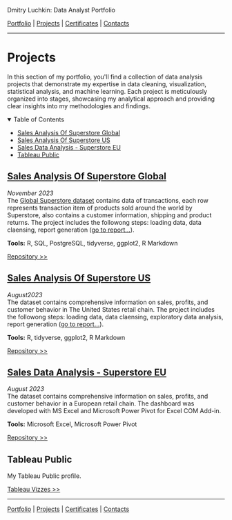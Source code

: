 Dmitry Luchkin: Data Analyst Portfolio

[Portfolio](https://github.com/daluchkin/data-analyst-portfolio) | 
[Projects](https://github.com/daluchkin/data-analyst-portfolio/blob/main/projects.md) | [Certificates](https://github.com/daluchkin/data-analyst-portfolio/blob/main/certificates.md) | [Contacts](https://github.com/daluchkin/data-analyst-portfolio#my_contacts)

---

# Projects

In this section of my portfolio, you'll find a collection of data
analysis projects that demonstrate my expertise in data cleaning,
visualization, statistical analysis, and machine learning. Each project
is meticulously organized into stages, showcasing my analytical approach
and providing clear insights into my methodologies and findings.

<details open>
  <summary>Table of Contents</summary>

  - [Sales Analysis Of Superstore Global](#sales-analysis-of-superstore-global)
  - [Sales Analysis Of Superstore US](#sales-analysis-of-superstore-us)
  - [Sales Data Analysis - Superstore EU](#sales-data-analysis-superstore-eu)
  - [Tableau Public](#tableau-public)

</details>

<a name="sales-analysis-of-superstore-global"></a>
## [Sales Analysis Of Superstore Global](https://github.com/daluchkin/data-analyst-portfolio/tree/main/03_Superstore_Global)
*November 2023*\
The [Global Superstore dataset](https://www.kaggle.com/datasets/shekpaul/global-superstore) contains data of transactions, each row represents transaction item of products sold around the world by Superstore, also contains a customer information, shipping and product returns. The project includes the followong steps: loading data, data claensing, report generation ([go to report...](https://daluchkin.github.io/superstore-global-sales-analysis/)).

**Tools:** R, SQL, PostgreSQL, tidyverse, ggplot2, R Markdown

[Repository >>](https://github.com/daluchkin/superstore-global-sales-analysis)


<a name="sales-analysis-of-superstore-us"></a>
## [Sales Analysis Of Superstore US](https://github.com/daluchkin/data-analyst-portfolio/tree/main/02_Superstore_US) 
*August2023*\
The dataset contains comprehensive information on sales, profits, and customer behavior in The United States retail chain. The project includes the followong steps: loading data, data claensing, exploratory data analysis, report generation ([go to report...](https://daluchkin.github.io/superstore-us-sales-analysis/)).

**Tools:** R, tidyverse, ggplot2, R Markdown

[Repository >>](https://github.com/daluchkin/superstore-us-sales-analysis)


<a name="sales-data-analysis-superstore-eu"></a>
## [Sales Data Analysis - Superstore EU](https://github.com/daluchkin/data-analyst-portfolio/tree/main/01_Superstore_EU)
*August 2023*\
The dataset contains comprehensive information on sales, profits, and customer behavior in a European retail chain. The dashboard was developed with MS Excel and Microsoft Power Pivot for Excel COM Add-in.

**Tools:** Microsoft Excel, Microsoft Power Pivot

[Repository >>](https://github.com/daluchkin/superstore-eu-sales-analysis)


<a name="tableau-public"></a>
## Tableau Public

My Tableau Public profile.

[Tableau Vizzes >>](https://public.tableau.com/app/profile/dmitry.luchkin/vizzes)

---

[Portfolio](https://github.com/daluchkin/data-analyst-portfolio) | 
[Projects](https://github.com/daluchkin/data-analyst-portfolio/blob/main/projects.md) | [Certificates](https://github.com/daluchkin/data-analyst-portfolio/blob/main/certificates.md) | [Contacts](https://github.com/daluchkin/data-analyst-portfolio#my_contacts)
